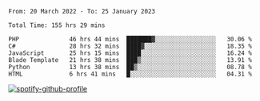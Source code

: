 <!--START_SECTION:waka-->

```text
From: 20 March 2022 - To: 25 January 2023

Total Time: 155 hrs 29 mins

PHP              46 hrs 44 mins  ███████▓░░░░░░░░░░░░░░░░░   30.06 %
C#               28 hrs 32 mins  ████▓░░░░░░░░░░░░░░░░░░░░   18.35 %
JavaScript       25 hrs 15 mins  ████░░░░░░░░░░░░░░░░░░░░░   16.24 %
Blade Template   21 hrs 38 mins  ███▒░░░░░░░░░░░░░░░░░░░░░   13.91 %
Python           13 hrs 38 mins  ██▒░░░░░░░░░░░░░░░░░░░░░░   08.78 %
HTML             6 hrs 41 mins   █░░░░░░░░░░░░░░░░░░░░░░░░   04.31 %
```

<!--END_SECTION:waka-->
[![spotify-github-profile](https://spotify-github-profile.vercel.app/api/view?uid=c00zprrvy9xiloa9qnco3hmng&cover_image=true&theme=novatorem&show_offline=false&background_color=121212&bar_color=53b14f&bar_color_cover=false)](https://spotify-github-profile.vercel.app/api/view?uid=c00zprrvy9xiloa9qnco3hmng&redirect=true)
